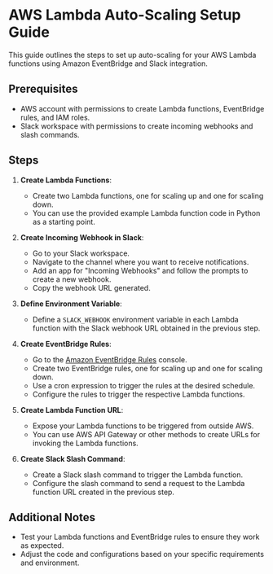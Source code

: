 # AWS Lambda Auto-Scaling Setup Guide

This guide outlines the steps to set up auto-scaling for your AWS Lambda functions using Amazon EventBridge and Slack integration.

## Prerequisites

- AWS account with permissions to create Lambda functions, EventBridge rules, and IAM roles.
- Slack workspace with permissions to create incoming webhooks and slash commands.

## Steps

1. **Create Lambda Functions**:
   - Create two Lambda functions, one for scaling up and one for scaling down.
   - You can use the provided example Lambda function code in Python as a starting point.

2. **Create Incoming Webhook in Slack**:
   - Go to your Slack workspace.
   - Navigate to the channel where you want to receive notifications.
   - Add an app for "Incoming Webhooks" and follow the prompts to create a new webhook.
   - Copy the webhook URL generated.

3. **Define Environment Variable**:
   - Define a `SLACK_WEBHOOK` environment variable in each Lambda function with the Slack webhook URL obtained in the previous step.

4. **Create EventBridge Rules**:
   - Go to the [Amazon EventBridge Rules](https://console.aws.amazon.com/events/home) console.
   - Create two EventBridge rules, one for scaling up and one for scaling down.
   - Use a cron expression to trigger the rules at the desired schedule.
   - Configure the rules to trigger the respective Lambda functions.

5. **Create Lambda Function URL**:
   - Expose your Lambda functions to be triggered from outside AWS.
   - You can use AWS API Gateway or other methods to create URLs for invoking the Lambda functions.

6. **Create Slack Slash Command**:
   - Create a Slack slash command to trigger the Lambda function.
   - Configure the slash command to send a request to the Lambda function URL created in the previous step.

## Additional Notes

- Test your Lambda functions and EventBridge rules to ensure they work as expected.
- Adjust the code and configurations based on your specific requirements and environment.
